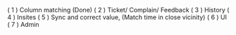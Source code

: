 ( 1 ) Column matching  (Done)
( 2 ) Ticket/ Complain/ Feedback
( 3 ) History
( 4 ) Insites
( 5 ) Sync and correct value, (Match time in close vicinity)
( 6 ) UI 
( 7 ) Admin